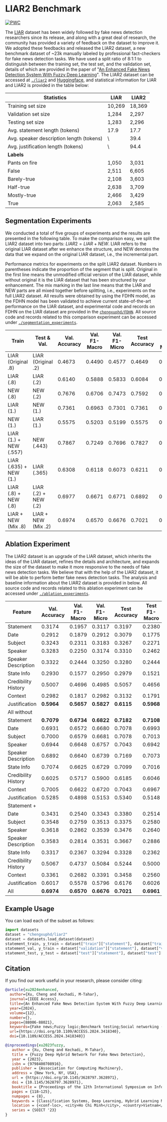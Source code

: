 # LIAR2 Benchmark

[![PWC](https://img.shields.io/endpoint.svg?url=https://paperswithcode.com/badge/an-enhanced-fake-news-detection-system-with/fact-checking-on-liar2)](https://paperswithcode.com/sota/fact-checking-on-liar2?p=an-enhanced-fake-news-detection-system-with)

The [LIAR](https://doi.org/10.18653/v1/P17-2067) dataset has been widely followed by fake news detection researchers since its release, and along with a great deal of research, the community has provided a variety of feedback on the dataset to improve it. We adopted these feedbacks and released the LIAR2 dataset, a new benchmark dataset of ~23k manually labeled by professional fact-checkers for fake news detection tasks. We have used a split ratio of 8:1:1 to distinguish between the training set, the test set, and the validation set, details of which are provided in the paper of "[An Enhanced Fake News Detection System With Fuzzy Deep Learning](https://doi.org/10.1109/ACCESS.2024.3418340)". The LIAR2 dataset can be accessed at [`./liar2`](./liar2) and [Huggingface](https://huggingface.co/datasets/chengxuphd/liar2), and statistical information for LIAR and LIAR2 is provided in the table below: 


| **Statistics**                               | **LIAR** | **LIAR2** |
|----------------------------------------------|----------|------------|
| Training set size                            | 10,269   | 18,369     |
| Validation set size                          | 1,284    | 2,297      |
| Testing set size                             | 1,283    | 2,296      |
| Avg. statement length (tokens)               | 17.9     | 17.7       |
| Avg. speaker description length (tokens)     | \        | 39.4       |
| Avg. justification length (tokens)           | \        | 94.4       |
| **Labels**
| Pants on fire                                | 1,050    | 3,031      |
| False                                        | 2,511    | 6,605      |
| Barely-true                                  | 2,108    | 3,603      |
| Half-true                                    | 2,638    | 3,709      |
| Mostly-true                                  | 2,466    | 3,429      |
| True                                         | 2,063    | 2,585      |


## Segmentation Experiments
We conducted a total of five groups of experiments and the results are presented in the following table. To make the comparison easy, we split the LIAR2 dataset into two parts: $LIAR2 = LIAR + NEW$. LIAR refers to the original LIAR dataset after we enhance the structure, and NEW denotes the data that we expand on the original LIAR dataset, i.e., the incremental part.

Performance metrics for experiments on the split LIAR2 dataset. Numbers in parentheses indicate the proportion of the segment that is split. Original in the first line means the unmodified official version of the LIAR dataset, while without original it is the LIAR dataset that has been structured by our enhancement. The mix marking in the last line means that the LIAR and NEW parts are all mixed together before splitting, i.e., experiments on the full LIAR2 dataset. All results were obtained by using the FDHN model, as the FDHN model has been validated to achieve current state-of-the-art performance on the LIAR dataset, and experimental code and records on FDHN on the LIAR dataset are provided in the [`chengxuphd/FDHN`](https://github.com/chengxuphd/FDHN). All source code and records related to this comparison experiment can be accessed under [`./segmentation_experiments`](./segmentation_experiments).


| **Train**              | **Test & Val.**       | **Val. Accuracy** | **Val. F1-Macro** | **Val. F1-Micro** | **Test Accuracy** | **Test F1-Macro** | **Test F1-Micro** | **Mean** |
|------------------------|------------------------|--------------------------|-------------------------|-------------------------|-------------------|------------------|------------------|----------|
| LIAR (Original .8)      | LIAR (Original .2)     | 0.4673                   | 0.4490                  | 0.4577                  | 0.4649            | 0.4701           | 0.4649           | 0.4623   |
| LIAR (.8)               | LIAR (.2)              | 0.6140                   | 0.5888                  | 0.5833                  | 0.6084            | 0.6138           | 0.6084           | 0.6028   |
| NEW (.8)                | NEW (.2)               | 0.7676                   | 0.6706                  | 0.7473                  | 0.7592            | 0.6952           | 0.7592           | 0.7332   |
| LIAR (1.)               | NEW (1.)               | 0.7361                   | 0.6963                  | 0.7301                  | 0.7361            | 0.7057           | 0.7361           | 0.7234   |
| NEW (1.)                | LIAR (1.)              | 0.5575                   | 0.5203                  | 0.5199                  | 0.5575            | 0.5626           | 0.5575           | 0.5459   |
| LIAR (1.) + NEW (.557)  | NEW (.443)             | 0.7867                   | 0.7249                  | 0.7696                  | 0.7827            | 0.7389           | 0.7827           | 0.7643   |
| LIAR (.635) + NEW (1.) | LIAR (.365)             | 0.6308                   | 0.6118                  | 0.6073                  | 0.6211            | 0.6270           | 0.6211           | 0.6199   |
| LIAR (.8) + NEW (.8)    | LIAR (.2) + NEW (.2)   | 0.6977                   | 0.6671                  | 0.6771                  | 0.6892            | 0.6828           | 0.6892           | 0.6839   |
| LIAR + NEW (Mix .8)     | LIAR + NEW (Mix .2)    | 0.6974                   | 0.6570                  | 0.6676                  | 0.7021            | 0.6961           | 0.7021           | 0.6871   |


## Ablation Experiment

The LIAR2 dataset is an upgrade of the LIAR dataset, which inherits the ideas of the LIAR dataset, refines the details and architecture, and expands the size of the dataset to make it more responsive to the needs of fake news detection tasks. We believe that with the help of the LIAR2 dataset, it will be able to perform better fake news detection tasks. The analysis and baseline information about the LIAR2 dataset is provided in below. All source code and records related to this ablation experiment can be accessed under [`./ablation_experiments`](./ablation_experiments).

| **Feature**              | **Val. Accuracy** | **Val. F1-Macro** | **Val. F1-Micro** | **Test Accuracy** | **Test F1-Macro** | **Test F1-Micro** | **Mean** |
|--------------------------|-------------------|-------------------|-------------------|-------------------|-------------------|-------------------|----------|
| Statement              | 0.3174       | 0.1957       | 0.3117       | 0.3197       | 0.2380       | 0.3197       | 0.2837 |
| Date                   | 0.2912       | 0.1879       | 0.2912       | 0.3079       | 0.1775       | 0.3079       | 0.2606 |
| Subject                | 0.3243       | 0.2311       | 0.3183       | 0.3267       | 0.2271       | 0.3267       | 0.2924 |
| Speaker                | 0.3283       | 0.2250       | 0.3174       | 0.3310       | 0.2462       | 0.3310       | 0.2965 |
| Speaker Description    | 0.3322       | 0.2444       | 0.3250       | 0.3280       | 0.2444       | 0.3280       | 0.3003 |
| State Info             | 0.2930       | 0.1577       | 0.2950       | 0.2979       | 0.1521       | 0.2979       | 0.2489 |
| Credibility History    | 0.5007       | 0.4696       | 0.4985       | 0.5057       | 0.4656       | 0.5057       | 0.4910 |
| Context                | 0.2982       | 0.1817       | 0.2982       | 0.3132       | 0.1791       | 0.3132       | 0.2639 |
| Justification          | **0.5964**   | **0.5657**   | **0.5827**   | **0.6115**   | **0.5968**   | **0.6115**   | **0.5941** |
| All without 
|Statement               | **0.7079**   | **0.6734**   | **0.6822**   | **0.7182**   | **0.7108**   | **0.7182**   | **0.7018** |
| Date                   | 0.6931       | 0.6572       | 0.6680       | 0.7078       | 0.6993       | 0.7078       | 0.6889 |
| Subject                | 0.7000       | 0.6579       | 0.6681       | 0.7078       | 0.7013       | 0.7078       | 0.6905 |
| Speaker                | 0.6944       | 0.6648       | 0.6757       | 0.7043       | 0.6942       | 0.7043       | 0.6896 |
| Speaker Description    | 0.6892       | 0.6640       | 0.6739       | 0.7169       | 0.7073       | 0.7169       | 0.6947 |
| State Info             | 0.7074       | 0.6625       | 0.6729       | 0.7099       | 0.7016       | 0.7099       | 0.6940 |
| Credibility History    | 0.6025       | 0.5717       | 0.5900       | 0.6185       | 0.6046       | 0.6185       | 0.6010 |
| Context                | 0.7005       | 0.6622       | 0.6720       | 0.7043       | 0.6967       | 0.7043       | 0.6900 |
| Justification          | 0.5285       | 0.4898       | 0.5153       | 0.5340       | 0.5148       | 0.5340       | 0.5194 |
| Statement +
| Date                   | 0.3431       | 0.2540       | 0.3343       | 0.3380       | 0.2514       | 0.3380       | 0.3098 |
| Subject                | 0.3548       | 0.2759       | 0.3513       | 0.3375       | 0.2580       | 0.3375       | 0.3192 |
| Speaker                | 0.3618       | 0.2862       | 0.3539       | 0.3476       | 0.2640       | 0.3476       | 0.3269 |
| Speaker Description    | 0.3583       | 0.2814       | 0.3531       | 0.3667       | 0.2886       | 0.3667       | 0.3358 |
| State Info             | 0.3317       | 0.2367       | 0.3294       | 0.3328       | 0.2362       | 0.3328       | 0.2999 |
| Credibility History    | 0.5067       | 0.4737       | 0.5084       | 0.5244       | 0.5000       | 0.5244       | 0.5063 |
| Context                | 0.3361       | 0.2682       | 0.3391       | 0.3458       | 0.2560       | 0.3458       | 0.3152 |
| Justification          | 0.6017       | 0.5578       | 0.5796       | 0.6176       | 0.6026       | 0.6176       | 0.5962 |
| All                    | **0.6974**   | **0.6570**   | **0.6676**   | **0.7021**   | **0.6961**   | **0.7021**   | **0.6871**|

## Example Usage

You can load each of the subset as follows:

```python
import datasets
dataset = "chengxuphd/liar2"
dataset = datasets.load_dataset(dataset)
statement_train, y_train = dataset["train"]["statement"], dataset["train"]["label"]
statement_val, y_train = dataset["validation"]["statement"], dataset["validation"]["label"]
statement_test, y_test = dataset["test"]["statement"], dataset["test"]["label"]
```

## Citation

If you find our work useful in your research, please consider citing:


```bibtex
@article{xu2024enhanced,
  author={Xu, Cheng and Kechadi, M-Tahar},
  journal={IEEE Access}, 
  title={An Enhanced Fake News Detection System With Fuzzy Deep Learning}, 
  year={2024},
  volume={12},
  number={},
  pages={88006-88021},
  keywords={Fake news;Fuzzy logic;Benchmark testing;Social networking (online);Deep learning;Task analysis;Natural language processing;Classification algorithms;Deep learning;fuzzy deep learning;fake news;fake news detection;fact-checking;NLP;classification systems;benchmark},
  url={https://doi.org/10.1109/ACCESS.2024.3418340},
  doi={10.1109/ACCESS.2024.3418340}}
```


```bibtex
@inproceedings{xu2023fuzzy,
   author = {Xu, Cheng and Kechadi, M-Tahar},
   title = {Fuzzy Deep Hybrid Network for Fake News Detection},
   year = {2023},
   isbn = {9798400708916},
   publisher = {Association for Computing Machinery},
   address = {New York, NY, USA},
   url = {https://doi.org/10.1145/3628797.3628971},
   doi = {10.1145/3628797.3628971},
   booktitle = {Proceedings of the 12th International Symposium on Information and Communication Technology},
   pages = {118–125},
   numpages = {8},
   keywords = {Classification Systems, Deep Learning, Hybrid Learning Models, Fuzzy Deep Learning, Fake News Detection},
   location = {<conf-loc>, <city>Ho Chi Minh</city>, <country>Vietnam</country>, </conf-loc>},
   series = {SOICT '23}
}
```
